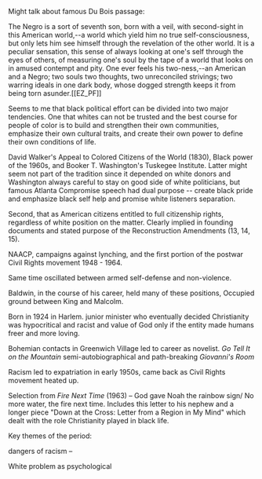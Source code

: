 Might talk about famous Du Bois passage:

The Negro is a sort of seventh son, born with a veil, with second-sight in this American world,--a world which yield him no true self-consciousness, but only lets him see himself through the revelation of the other world. It is a peculiar sensation, this sense of always looking at one's self through the eyes of others, of measuring one's soul by the tape of a world that looks on in amused contempt and pity. One ever feels his two-ness,--an American and a Negro; two souls two thoughts, two unreconciled strivings; two warring ideals in one dark body, whose dogged strength keeps it from being torn asunder.[[EZ_PF]]

Seems to me that black political effort can be divided into two major tendencies. One that whites can not be trusted and the best course for people of color is to build and strengthen their own communities, emphasize their own cultural traits, and create their own power to define their own conditions of life.

David Walker's Appeal to Colored Citizens of the World  (1830), Black power of the 1960s, and Booker T. Washington's Tuskegee Institute. Latter might seem not part of the tradition since it depended on white donors and Washington always careful to stay on good side of white politicians, but famous Atlanta Compromise speech had dual purpose -- create black pride and emphasize black self help and promise white listeners separation.

Second, that as American citizens entitled to full citizenship rights, regardless of white position on the matter. Clearly implied in founding documents and stated purpose of the Reconstruction Amendments (13, 14, 15).

NAACP, campaigns against lynching, and the first portion of the postwar Civil Rights movement 1948 - 1964.

Same time oscillated between armed self-defense and non-violence.

Baldwin, in the course of his career, held many of these positions, Occupied ground between King and Malcolm.

Born in 1924 in Harlem. junior minister who eventually decided Christianity was hypocritical and racist and value of God only if the entity made humans freer and more loving.

Bohemian contacts in Greenwich Village led to career as novelist. *Go Tell It on the Mountain* semi-autobiographical and path-breaking *Giovanni's Room* 

Racism led to expatriation in early 1950s, came back as Civil Rights movement heated up.

Selection from _Fire Next Time_ (1963) – God gave Noah the rainbow sign/ No more water, the fire next time. Includes this letter to his nephew and a longer piece "Down at the Cross: Letter from a Region in My Mind" which dealt with the role Christianity played in black life. 

Key themes of the period:

dangers of racism – 

White problem as psychological 
